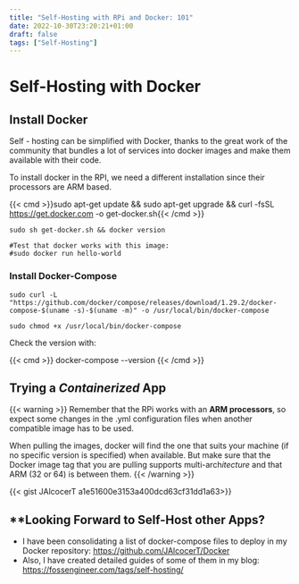 ```yaml
---
title: "Self-Hosting with RPi and Docker: 101"
date: 2022-10-30T23:20:21+01:00
draft: false
tags: ["Self-Hosting"]
---
```


# Self-Hosting with Docker

## Install Docker

Self - hosting can be simplified with Docker, thanks to the great work of the community that bundles a lot of services into docker images and make them available with their code.

To install docker in the RPI, we need a different installation since their processors are ARM based.

{{< cmd >}}sudo apt-get update && sudo apt-get upgrade && curl -fsSL https://get.docker.com -o get-docker.sh{{< /cmd >}}

```
sudo sh get-docker.sh && docker version

#Test that docker works with this image:
#sudo docker run hello-world
```

### Install Docker-Compose

```
sudo curl -L "https://github.com/docker/compose/releases/download/1.29.2/docker-compose-$(uname -s)-$(uname -m)" -o /usr/local/bin/docker-compose

sudo chmod +x /usr/local/bin/docker-compose
```

Check the version with:

{{< cmd >}}
docker-compose --version
{{< /cmd >}}



## Trying a *Containerized* App

{{< warning >}}
Remember that the RPi works with an **ARM processors**, so expect some changes in the .yml configuration files when another compatible image has to be used.

When pulling the images, docker will find the one that suits your machine (if no specific version is specified) when available. But make sure that the Docker image tag that you are pulling supports multi-arch*itecture* and that ARM (32 or 64) is between them.
{{< /warning >}}

{{< gist JAlcocerT a1e51600e3153a400dcd63cf31dd1a63>}}


## **Looking Forward to Self-Host other Apps?

* I have been consolidating a list of docker-compose files to deploy in my Docker repository: <https://github.com/JAlcocerT/Docker>
* Also, I have created detailed guides of some of them in my blog: <https://fossengineer.com/tags/self-hosting/>
